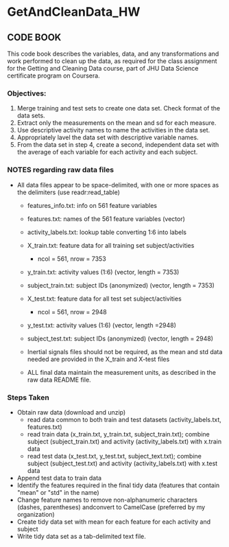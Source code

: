 # GetAndCleanData_HW
## CODE BOOK

This code book describes the variables, data, and any transformations and work performed to clean up the data, as required for the class assignment for the Getting and Cleaning Data course, part of JHU Data Science certificate program on Coursera.

### Objectives:
1. Merge training and test sets to create one data set. Check format of the data sets.
2. Extract only the measurements on the mean and sd for each measure.
3. Use descriptive activity names to name the activities in the data set.
4. Appropriately lavel the data set with descriptive variable names.
5. From the data set in step 4, create a second, independent data set with the average of each variable for each activity and each subject.

### NOTES regarding raw data files 

* All data files appear to be space-delimited, with one or more spaces as the delimiters (use readr:read_table)
  * features_info.txt: info on 561 feature variables
  * features.txt: names of the 561 feature variables (vector)
  * activity_labels.txt: lookup table converting 1:6 into labels

  * X_train.txt: feature data for all training set subject/activities
    * ncol = 561, nrow = 7353
  * y_train.txt: activity values (1:6) (vector, length = 7353)
  * subject_train.txt: subject IDs (anonymized) (vector, length = 7353)

  * X_test.txt: feature data for all test set subject/activities
    * ncol = 561, nrow = 2948
  * y_test.txt: activity values (1:6) (vector, length =2948)
  * subject_test.txt: subject IDs (anonymized) (vector, length = 2948)

  * Inertial signals files should not be required, as the mean and std data needed are provided in the X_train and X-test files
  
  * ALL final data maintain the measurement units, as described in the raw data README file.

### Steps Taken
* Obtain raw data (download and unzip)
  * read data common to both train and test datasets (activity_labels.txt, features.txt)
  * read train data (x_train.txt, y_train.txt, subject_train.txt); combine subject (subject_train.txt) and activity (activity_labels.txt) with x.train data
  * read test data (x_test.txt, y_test.txt, subject_text.txt); combine subject (subject_test.txt) and activity (activity_labels.txt) with x.test data
* Append test data to train data
* Identify the features required in the final tidy data (features that contain "mean" or "std" in the name)
* Change feature names to remove non-alphanumeric characters (dashes, parentheses) andconvert to CamelCase (preferred by my organization)
* Create tidy data set with mean for each feature for each activity and subject
* Write tidy data set as a tab-delimited text file.

